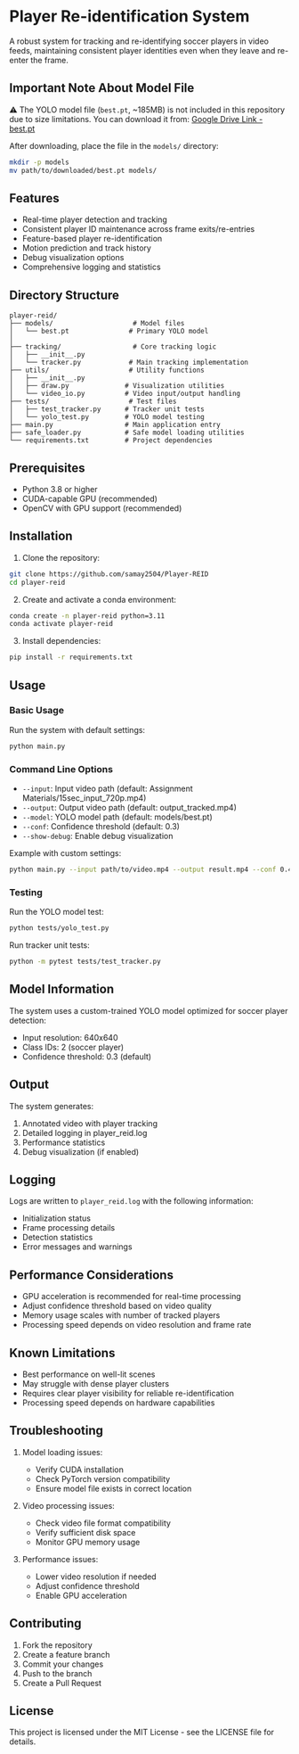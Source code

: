 # Player Re-identification System

A robust system for tracking and re-identifying soccer players in video feeds, maintaining consistent player identities even when they leave and re-enter the frame.

## Important Note About Model File

⚠️ The YOLO model file (`best.pt`, ~185MB) is not included in this repository due to size limitations. You can download it from:
[Google Drive Link - best.pt](https://drive.google.com/file/d/1-5fOSHOSB9UXyP_enOoZNAMScrePVcMD/view)

After downloading, place the file in the `models/` directory:
```bash
mkdir -p models
mv path/to/downloaded/best.pt models/
```

## Features

- Real-time player detection and tracking
- Consistent player ID maintenance across frame exits/re-entries
- Feature-based player re-identification
- Motion prediction and track history
- Debug visualization options
- Comprehensive logging and statistics

## Directory Structure

```
player-reid/
├── models/                    # Model files
│   └── best.pt               # Primary YOLO model
│
├── tracking/                  # Core tracking logic
│   ├── __init__.py
│   └── tracker.py            # Main tracking implementation
├── utils/                    # Utility functions
│   ├── __init__.py
│   ├── draw.py              # Visualization utilities
│   └── video_io.py          # Video input/output handling
├── tests/                    # Test files
│   ├── test_tracker.py      # Tracker unit tests
│   └── yolo_test.py         # YOLO model testing
├── main.py                  # Main application entry
├── safe_loader.py           # Safe model loading utilities
└── requirements.txt         # Project dependencies
```

## Prerequisites

- Python 3.8 or higher
- CUDA-capable GPU (recommended)
- OpenCV with GPU support (recommended)

## Installation

1. Clone the repository:
```bash
git clone https://github.com/samay2504/Player-REID
cd player-reid
```

2. Create and activate a conda environment:
```bash
conda create -n player-reid python=3.11
conda activate player-reid
```

3. Install dependencies:
```bash
pip install -r requirements.txt
```

## Usage

### Basic Usage

Run the system with default settings:
```bash
python main.py
```

### Command Line Options

- `--input`: Input video path (default: Assignment Materials/15sec_input_720p.mp4)
- `--output`: Output video path (default: output_tracked.mp4)
- `--model`: YOLO model path (default: models/best.pt)
- `--conf`: Confidence threshold (default: 0.3)
- `--show-debug`: Enable debug visualization

Example with custom settings:
```bash
python main.py --input path/to/video.mp4 --output result.mp4 --conf 0.4 --show-debug
```

### Testing

Run the YOLO model test:
```bash
python tests/yolo_test.py
```

Run tracker unit tests:
```bash
python -m pytest tests/test_tracker.py
```

## Model Information

The system uses a custom-trained YOLO model optimized for soccer player detection:
- Input resolution: 640x640
- Class IDs: 2 (soccer player)
- Confidence threshold: 0.3 (default)

## Output

The system generates:
1. Annotated video with player tracking
2. Detailed logging in player_reid.log
3. Performance statistics
4. Debug visualization (if enabled)

## Logging

Logs are written to `player_reid.log` with the following information:
- Initialization status
- Frame processing details
- Detection statistics
- Error messages and warnings

## Performance Considerations

- GPU acceleration is recommended for real-time processing
- Adjust confidence threshold based on video quality
- Memory usage scales with number of tracked players
- Processing speed depends on video resolution and frame rate

## Known Limitations

- Best performance on well-lit scenes
- May struggle with dense player clusters
- Requires clear player visibility for reliable re-identification
- Processing speed depends on hardware capabilities

## Troubleshooting

1. Model loading issues:
   - Verify CUDA installation
   - Check PyTorch version compatibility
   - Ensure model file exists in correct location

2. Video processing issues:
   - Check video file format compatibility
   - Verify sufficient disk space
   - Monitor GPU memory usage

3. Performance issues:
   - Lower video resolution if needed
   - Adjust confidence threshold
   - Enable GPU acceleration

## Contributing

1. Fork the repository
2. Create a feature branch
3. Commit your changes
4. Push to the branch
5. Create a Pull Request

## License

This project is licensed under the MIT License - see the LICENSE file for details. 
